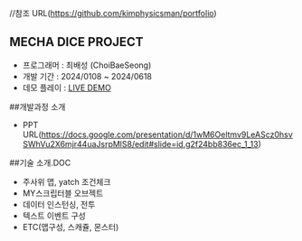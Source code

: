 //참조 URL(https://github.com/kimphysicsman/portfolio)

## MECHA DICE PROJECT
- 프로그래머 : 최배성 (ChoiBaeSeong)
- 개발 기간 : 2024/0108 ~ 2024/0618
- 데모 플레이 : [LIVE DEMO](https://nextblue.itch.io/the-mecha-dice)

##개발과정 소개
- PPT URL(https://docs.google.com/presentation/d/1wM6Oeltmv9LeAScz0hsvSWhVu2X6mjr44uaJsrpMlS8/edit#slide=id.g2f24bb836ec_1_13)


##기술 소개.DOC
- 주사위 맵, yatch 조건체크
- MY스크립터블 오브젝트
- 데이터 인스턴싱, 전투
- 텍스트 이벤트 구성
- ETC(맵구성, 스캐쥴, 몬스터)
